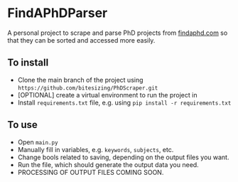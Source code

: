 # FindAPhDParser
A personal project to scrape and parse PhD projects from [findaphd.com](https://www.findaphd.com/) so that they can be sorted and accessed more easily.

## To install
- Clone the main branch of the project using `https://github.com/bitesizing/PhDScraper.git`
- [OPTIONAL] create a virtual environment to run the project in
- Install `requirements.txt` file, e.g. using `pip install -r requirements.txt`

## To use
- Open `main.py`
- Manually fill in variables, e.g. `keywords`, `subjects`, etc.
- Change bools related to saving, depending on the output files you want.
- Run the file, which should generate the output data you need.
- PROCESSING OF OUTPUT FILES COMING SOON. 


